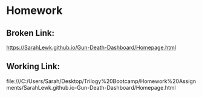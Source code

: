 # Homework

## Broken Link:
 https://SarahLewk.github.io/Gun-Death-Dashboard/Homepage.html


## Working Link:
 file:///C:/Users/Sarah/Desktop/Trilogy%20Bootcamp/Homework%20Assignments/SarahLewk.github.io-Gun-Death-Dashboard/Homepage.html
